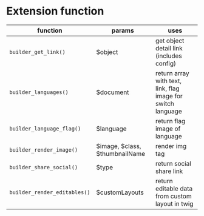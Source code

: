 # Extension function
| function | params  | uses  |
| ------------ | ------------ | ------------ |
| `builder_get_link()`  | $object  | get object detail link (includes config) |
| `builder_languages()`  | $document  | return array with text, link, flag image for switch language |
| `builder_language_flag()`  | $language  | return flag image of language |
| `builder_render_image()`  | $image, $class, $thumbnailName  | render img tag |
| `builder_share_social()`  | $type  | return social share link |
| `builder_render_editables()`  | $customLayouts  | return editable data from custom layout in twig |